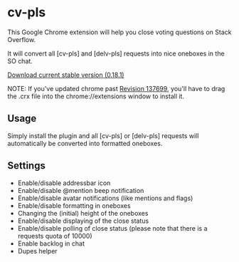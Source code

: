 cv-pls
======

This Google Chrome extension will help you close voting questions on Stack Overflow.

It will convert all [cv-pls] and [delv-pls] requests into nice oneboxes in the SO chat.

[Download current stable version (0.18.1)][1]

NOTE: If you've updated chrome past [Revision 137699][2], you'll have to drag the .crx file into the chrome://extensions window to install it.

Usage
-----

Simply install the plugin and all [cv-pls] or [delv-pls] requests will automatically be converted into formatted oneboxes.

Settings
--------

- Enable/disable addressbar icon
- Enable/disable @mention beep notification
- Enable/disable avatar notifications (like mentions and flags)
- Enable/disable formatting in oneboxes
- Changing the (initial) height of the oneboxes
- Enable/disable displaying of the close status
- Enable/disable polling of close status (please note that there is a requests quota of 10000)
- Enable backlog in chat
- Dupes helper

[1]:https://github.com/downloads/cv-pls/cv-pls/cv-pls.0.18.1.crx
[2]:http://src.chromium.org/viewvc/chrome?view=rev&revision=137699